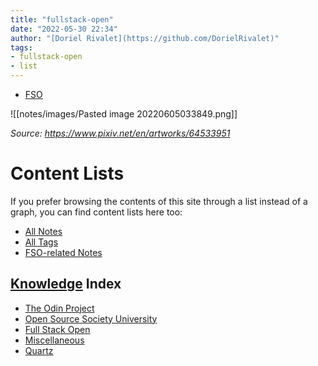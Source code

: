 ```yaml
---
title: "fullstack-open"
date: "2022-05-30 22:34"
author: "[Doriel Rivalet](https://github.com/DorielRivalet)"
tags:
- fullstack-open
- list
---
```


- [FSO](../../tags/fullstack-open)


![[notes/images/Pasted image 20220605033849.png]]

*Source: https://www.pixiv.net/en/artworks/64533951*

# Content Lists
If you prefer browsing the contents of this site through a list instead of a graph, you can find content lists here too:

- [All Notes](notes/)
- [All Tags](../../tags/)
- [FSO-related Notes](../../tags/fullstack-open)

## [Knowledge](https://youtu.be/9JtgGzR0doI) Index
- [The Odin Project](notes/index-list/the-odin-project.md)
- [Open Source Society University](notes/index-list/open-source-society-university.md)
- [Full Stack Open](notes/index-list/fullstack-open.md)
- [Miscellaneous](notes/index-list/miscellaneous.md)
- [Quartz](notes/index-list/quartz.md)




